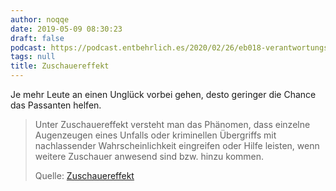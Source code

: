```yaml
---
author: noqqe
date: 2019-05-09 08:30:23
draft: false
podcast: https://podcast.entbehrlich.es/2020/02/26/eb018-verantwortungsverpuffung/
tags: null
title: Zuschauereffekt
---
```


Je mehr Leute an einen Unglück vorbei gehen, desto geringer die Chance das
Passanten helfen.

> Unter Zuschauereffekt versteht man das Phänomen, dass einzelne Augenzeugen
> eines Unfalls oder kriminellen Übergriffs mit nachlassender
> Wahrscheinlichkeit eingreifen oder Hilfe leisten, wenn weitere Zuschauer
> anwesend sind bzw. hinzu kommen.
>
> Quelle: [Zuschauereffekt](https://de.wikipedia.org/wiki/Zuschauereffekt)